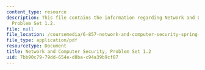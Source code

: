 ```yaml
---
content_type: resource
description: This file contains the information regarding Network and Computer Security,
  Problem Set 1.2.
file: null
file_location: /coursemedia/6-857-network-and-computer-security-spring-2014/7bb90c7979dd654ed8bac94a39b9cf87_MIT6_857S14_1.2.pdf
file_type: application/pdf
resourcetype: Document
title: Network and Computer Security, Problem Set 1.2
uid: 7bb90c79-79dd-654e-d8ba-c94a39b9cf87
---
```

